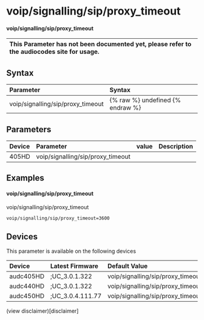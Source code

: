﻿---
description: voip/signalling/sip/proxy_timeout
search: false
---

# voip/signalling/sip/proxy_timeout

#### voip/signalling/sip/proxy_timeout


| This Parameter has not been documented yet, please refer to the audiocodes site for usage.  |
| :--- |

## Syntax
| Parameter | Syntax |
| :--- | :--- |
|voip/signalling/sip/proxy_timeout | {% raw %} undefined {% endraw %} |

## Parameters
|Device|Parameter|value|Description|
|:---|:---|:---|:---|
| 405HD | voip/signalling/sip/proxy_timeout |  |  |

## Examples
#### voip/signalling/sip/proxy_timeout

voip/signalling/sip/proxy_timeout

```
voip/signalling/sip/proxy_timeout=3600
```

## Devices
This parameter is available on the following devices

| Device | Latest Firmware | Default Value |
|:---|:---|:---|
| audc405HD | ;UC_3.0.1.322 | voip/signalling/sip/proxy_timeout=3600 
| audc440HD | ;UC_3.0.1.322 | voip/signalling/sip/proxy_timeout=3600 
| audc450HD | ;UC_3.0.4.111.77 | voip/signalling/sip/proxy_timeout=3600 

(view disclaimer)[disclaimer]
